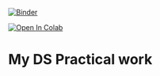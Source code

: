[![Binder](https://mybinder.org/badge_logo.svg)](https://mybinder.org/v2/gh/Nikhil1920/DS_Practical/HEAD)

[![Open In Colab](https://colab.research.google.com/assets/colab-badge.svg)](https://colab.research.google.com/github/Nikhil1920/DS_Practical/)

# My DS Practical work
